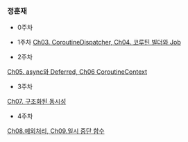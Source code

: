 ### 정훈재

- 0주차


- 1주차
[Ch03. CoroutineDispatcher, Ch04. 코루틴 빌더와 Job](https://hoon92.notion.site/1-Ch03-CoroutineDispatcher-Ch04-Job-1ce539a6a40f809080e2f567e6275cee?pvs=4)

- 2주차

[Ch05. async와 Deferred, Ch06 CoroutineContext](https://hoon92.notion.site/2-async-Deferred-CoroutineContext-1b1539a6a40f80c6bd40e8c349b84fd9?pvs=4)

- 3주차

[Ch07. 구조화된 동시성](https://hoon92.notion.site/3-Ch07-1b4539a6a40f802ab934cf8e826625d7?pvs=4)

- 4주차

[Ch08.예외처리, Ch09.일시 중단 함수](https://hoon92.notion.site/4-Ch-08-Ch09-1ca539a6a40f805a88cccf07f6a63abf?pvs=4)

